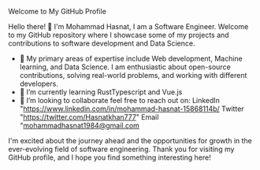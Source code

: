Welcome to My GitHub Profile

Hello there! 👋 I'm Mohammad Hasnat, I am a  Software Engineer. Welcome to my GitHub repository where I showcase some of my projects and contributions to software development and Data Science.
- 👀 My primary areas of expertise include  Web development, Machine learning, and Data Science. I am enthusiastic about open-source contributions, solving real-world problems, and working with different developers.
- 🌱 I’m currently learning RustTypescript and Vue.js
- 💞️ I’m looking to collaborate feel free to reach out on:
LinkedIn "https://www.linkedin.com/in/mohammad-hasnat-15868114b/
Twitter "https://twitter.com/Hasnatkhan777"
Email "mohammadhasnat1984@gmail.com

I'm excited about the journey ahead and the opportunities for growth in the ever-evolving field of software engineering. Thank you for visiting my GitHub profile, and I hope you find something interesting here!

<!---
M-hasnat11/M-hasnat11 is a ✨ special ✨ repository because its `README.md` (this file) appears on your GitHub profile.
You can click the Preview link to take a look at your changes.
--->
